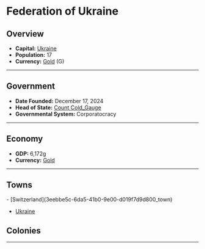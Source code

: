 <!--UNDEDITED FILE, remove this entire line if this file has been edited!-->
# <!--NAME-->Federation of Ukraine<!--NAME-->

## Overview

- **Capital:** <!--CAPITAL_LINK-->[Ukraine](5cf147ab-05b8-4ac8-b541-020f03d671dd_town)<!--CAPITAL_LINK-->
- **Population:** <!--POPULATION-->17<!--POPULATION-->
- **Currency:** <!--CURRENCY_LINK-->[Gold](Gold_currency)<!--CURRENCY_LINK--> (<!--CURRENCY_ABV-->G<!--CURRENCY_ABV-->)

---

## Government

- **Date Founded:** <!--FOUNDED-->December 17, 2024<!--FOUNDED-->
- **Head of State:** <!--LEADER_TITLE_LINK-->[Count Cold_Gauge](Cold_Gauge_user)<!--LEADER_TITLE_LINK-->
- **Governmental System:** <!--GOVERNMENT-->Corporatocracy<!--GOVERNMENT-->

---

## Economy

- **GDP:** <!--GDP-->6,172g<!--GDP-->
- **Currency:** <!--CURRENCY_LINK-->[Gold](Gold_currency)<!--CURRENCY_LINK-->

---

## Towns

<!--TOWNS-->- [Switzerland](3eebbe5c-6da5-41b0-9e00-d019f7d9d800_town)
- [Ukraine](5cf147ab-05b8-4ac8-b541-020f03d671dd_town)<!--TOWNS-->

## Colonies

<!--COLONIES--><!--COLONIES-->

---